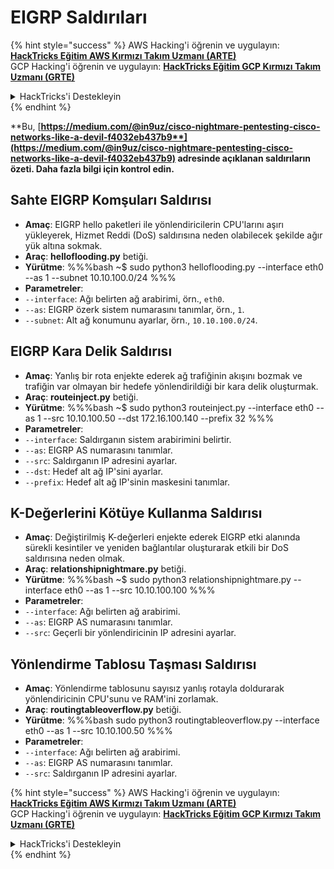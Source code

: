 # EIGRP Saldırıları

{% hint style="success" %}
AWS Hacking'i öğrenin ve uygulayın: <img src="/.gitbook/assets/arte.png" alt="" data-size="line">[**HackTricks Eğitim AWS Kırmızı Takım Uzmanı (ARTE)**](https://training.hacktricks.xyz/courses/arte)<img src="/.gitbook/assets/arte.png" alt="" data-size="line">\
GCP Hacking'i öğrenin ve uygulayın: <img src="/.gitbook/assets/grte.png" alt="" data-size="line">[**HackTricks Eğitim GCP Kırmızı Takım Uzmanı (GRTE)**<img src="/.gitbook/assets/grte.png" alt="" data-size="line">](https://training.hacktricks.xyz/courses/grte)

<details>

<summary>HackTricks'i Destekleyin</summary>

* [**Abonelik planlarını**](https://github.com/sponsors/carlospolop) kontrol edin!
* 💬 [**Discord grubuna**](https://discord.gg/hRep4RUj7f) katılın veya [**telegram grubuna**](https://t.me/peass) katılın veya bizi **Twitter** 🐦 [**@hacktricks\_live**](https://twitter.com/hacktricks\_live)** takip edin.**
* **Hacking püf noktalarını paylaşarak PR göndererek** [**HackTricks**](https://github.com/carlospolop/hacktricks) ve [**HackTricks Cloud**](https://github.com/carlospolop/hacktricks-cloud) github depolarına katkıda bulunun.

</details>
{% endhint %}

**Bu, [**https://medium.com/@in9uz/cisco-nightmare-pentesting-cisco-networks-like-a-devil-f4032eb437b9**](https://medium.com/@in9uz/cisco-nightmare-pentesting-cisco-networks-like-a-devil-f4032eb437b9) adresinde açıklanan saldırıların özeti. Daha fazla bilgi için kontrol edin.**

## **Sahte EIGRP Komşuları Saldırısı**

- **Amaç**: EIGRP hello paketleri ile yönlendiricilerin CPU'larını aşırı yükleyerek, Hizmet Reddi (DoS) saldırısına neden olabilecek şekilde ağır yük altına sokmak.
- **Araç**: **helloflooding.py** betiği.
- **Yürütme**:
%%%bash
~$ sudo python3 helloflooding.py --interface eth0 --as 1 --subnet 10.10.100.0/24
%%%
- **Parametreler**:
- `--interface`: Ağı belirten ağ arabirimi, örn., `eth0`.
- `--as`: EIGRP özerk sistem numarasını tanımlar, örn., `1`.
- `--subnet`: Alt ağ konumunu ayarlar, örn., `10.10.100.0/24`.

## **EIGRP Kara Delik Saldırısı**

- **Amaç**: Yanlış bir rota enjekte ederek ağ trafiğinin akışını bozmak ve trafiğin var olmayan bir hedefe yönlendirildiği bir kara delik oluşturmak.
- **Araç**: **routeinject.py** betiği.
- **Yürütme**:
%%%bash
~$ sudo python3 routeinject.py --interface eth0 --as 1 --src 10.10.100.50 --dst 172.16.100.140 --prefix 32
%%%
- **Parametreler**:
- `--interface`: Saldırganın sistem arabirimini belirtir.
- `--as`: EIGRP AS numarasını tanımlar.
- `--src`: Saldırganın IP adresini ayarlar.
- `--dst`: Hedef alt ağ IP'sini ayarlar.
- `--prefix`: Hedef alt ağ IP'sinin maskesini tanımlar.

## **K-Değerlerini Kötüye Kullanma Saldırısı**

- **Amaç**: Değiştirilmiş K-değerleri enjekte ederek EIGRP etki alanında sürekli kesintiler ve yeniden bağlantılar oluşturarak etkili bir DoS saldırısına neden olmak.
- **Araç**: **relationshipnightmare.py** betiği.
- **Yürütme**:
%%%bash
~$ sudo python3 relationshipnightmare.py --interface eth0 --as 1 --src 10.10.100.100
%%%
- **Parametreler**:
- `--interface`: Ağı belirten ağ arabirimi.
- `--as`: EIGRP AS numarasını tanımlar.
- `--src`: Geçerli bir yönlendiricinin IP adresini ayarlar.

## **Yönlendirme Tablosu Taşması Saldırısı**

- **Amaç**: Yönlendirme tablosunu sayısız yanlış rotayla doldurarak yönlendiricinin CPU'sunu ve RAM'ini zorlamak.
- **Araç**: **routingtableoverflow.py** betiği.
- **Yürütme**:
%%%bash
sudo python3 routingtableoverflow.py --interface eth0 --as 1 --src 10.10.100.50
%%%
- **Parametreler**:
- `--interface`: Ağı belirten ağ arabirimi.
- `--as`: EIGRP AS numarasını tanımlar.
- `--src`: Saldırganın IP adresini ayarlar.


{% hint style="success" %}
AWS Hacking'i öğrenin ve uygulayın: <img src="/.gitbook/assets/arte.png" alt="" data-size="line">[**HackTricks Eğitim AWS Kırmızı Takım Uzmanı (ARTE)**](https://training.hacktricks.xyz/courses/arte)<img src="/.gitbook/assets/arte.png" alt="" data-size="line">\
GCP Hacking'i öğrenin ve uygulayın: <img src="/.gitbook/assets/grte.png" alt="" data-size="line">[**HackTricks Eğitim GCP Kırmızı Takım Uzmanı (GRTE)**<img src="/.gitbook/assets/grte.png" alt="" data-size="line">](https://training.hacktricks.xyz/courses/grte)

<details>

<summary>HackTricks'i Destekleyin</summary>

* [**Abonelik planlarını**](https://github.com/sponsors/carlospolop) kontrol edin!
* 💬 [**Discord grubuna**](https://discord.gg/hRep4RUj7f) katılın veya [**telegram grubuna**](https://t.me/peass) katılın veya bizi **Twitter** 🐦 [**@hacktricks\_live**](https://twitter.com/hacktricks\_live)** takip edin.**
* **Hacking püf noktalarını paylaşarak PR göndererek** [**HackTricks**](https://github.com/carlospolop/hacktricks) ve [**HackTricks Cloud**](https://github.com/carlospolop/hacktricks-cloud) github depolarına katkıda bulunun.

</details>
{% endhint %}
